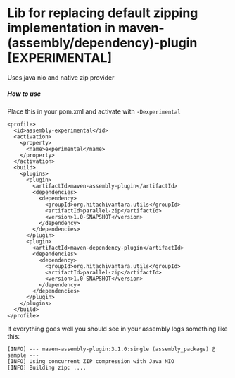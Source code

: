 # Lib for replacing default zipping implementation in maven-(assembly/dependency)-plugin [EXPERIMENTAL]

Uses java nio and native zip provider

##### How to use
 
Place this in your pom.xml and activate with `-Dexperimental`

```
<profile>
  <id>assembly-experimental</id>
  <activation>
    <property>
      <name>experimental</name>
    </property>
  </activation>
  <build>
    <plugins>
      <plugin>
        <artifactId>maven-assembly-plugin</artifactId>
        <dependencies>
          <dependency>
            <groupId>org.hitachivantara.utils</groupId>
            <artifactId>parallel-zip</artifactId>
            <version>1.0-SNAPSHOT</version>
          </dependency>
        </dependencies>
      </plugin>
      <plugin>
        <artifactId>maven-dependency-plugin</artifactId>
        <dependencies>
          <dependency>
            <groupId>org.hitachivantara.utils</groupId>
            <artifactId>parallel-zip</artifactId>
            <version>1.0-SNAPSHOT</version>
          </dependency>
        </dependencies>
      </plugin>
    </plugins>
  </build>
</profile>
```

If everything goes well you should see in your assembly logs something like this:
```
[INFO] --- maven-assembly-plugin:3.1.0:single (assembly_package) @ sample ---
[INFO] Using concurrent ZIP compression with Java NIO
[INFO] Building zip: ....
```
